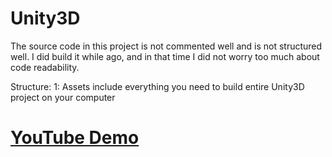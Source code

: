 # Unity3D
The source code in this project is not commented well and is not structured well.
I did build it while ago, and in that time I did not worry too much about code readability.

Structure:
	1: Assets include everything you need to build entire Unity3D project on your computer

# [YouTube Demo](https://www.youtube.com/watch?v=MLuLFuFMIAc&feature=youtu.be)
